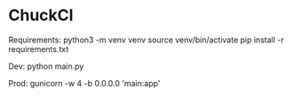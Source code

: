 # ChuckCI

Requirements:
python3 -m venv venv
source venv/bin/activate
pip install -r requirements.txt

Dev:
python main.py

Prod:
gunicorn -w 4 -b 0.0.0.0 'main:app'